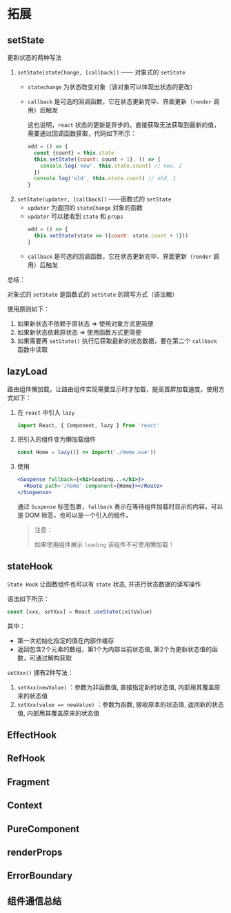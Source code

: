 # 拓展

## setState

更新状态的两种写法

1. `setState(stateChange, [callback])` —— 对象式的 `setState`
   - `statechange` 为状态改变对象（该对象可以体现出状态的更改）
   - `callback` 是可选的回调函数，它在状态更新完毕、界面更新（`render` 调用）后触发
     
     这也说明，`react` 状态的更新是异步的。直接获取无法获取到最新的值，需要通过回调函数获取，代码如下所示：
     ```jsx
     add = () => {
       const {count} = this.state
       this.setState({count: count + 1}, () => {
         console.log('new', this.state.count) // new, 2
       })
       console.log('old', this.state.count) // old, 1
     }
     ```
2. `setState(updater, [callback])` ——函数式的 `setState` 
   - `updater` 为返回的 `stateChange` 对象的函数
   - `updater` 可以接收到 `state` 和 `props` 
     ```jsx
     add = () => {
       this.setState(state => ({count: state.count + 1}))
     }
     ```
   - `callback` 是可选的回调函数，它在状态更新完毕、界面更新（`render` 调用）后触发

总结：

对象式的 `setState` 是函数式的 `setState` 的简写方式（语法糖）

使用原则如下：

1. 如果新状态不依赖于原状态 => 使用对象方式更简便
2. 如果新状态依赖原状态 => 使用函数方式更简便
3. 如果需要再 `setState()` 执行后获取最新的状态数据，要在第二个 `callback` 函数中读取

## lazyLoad

路由组件懒加载，让路由组件实现需要显示时才加载，提高首屏加载速度。使用方式如下：

1. 在 `react` 中引入 `lazy` 
   ```javascript
   import React, { Component, lazy } from 'react'
   ```
2. 把引入的组件变为懒加载组件
   ```javascript
   const Home = lazy(() => import('./Home.vue'))
   ```
3. 使用
   ```jsx
   <Suspense fallback={<h1>loading...</h1>}>
     <Route path='/home' component={Home}></Route>
   </Suspense>
   ```
   
   通过 `Suspense` 标签包裹，`fallback` 表示在等待组件加载时显示的内容，可以是 DOM 标签，也可以是一个引入的组件。
   > 注意：
   > 
   > 如果使用组件展示 `loading` 该组件不可使用懒加载！

## stateHook

`State Hook` 让函数组件也可以有 `state` 状态, 并进行状态数据的读写操作

语法如下所示：

```javascript
const [xxx, setXxx] = React.useState(initValue) 
```

其中：

- 第一次初始化指定的值在内部作缓存
- 返回包含2个元素的数组，第1个为内部当前状态值, 第2个为更新状态值的函数，可通过解构获取

`setXxx()` 拥有2种写法：

1. `setXxx(newValue)` ：参数为非函数值, 直接指定新的状态值, 内部用其覆盖原来的状态值
2. `setXxx(value => newValue)` ：参数为函数, 接收原本的状态值, 返回新的状态值, 内部用其覆盖原来的状态值

## EffectHook

## RefHook

## Fragment

## Context

## PureComponent

## renderProps

## ErrorBoundary

## 组件通信总结
